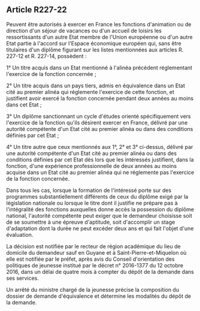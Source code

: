 ## Article R227-22

Peuvent être autorisés à exercer en France les fonctions d'animation ou de direction d'un séjour de vacances
ou d'un accueil de loisirs les ressortissants d'un autre Etat membre de l'Union européenne ou d'un autre Etat
partie à l'accord sur l'Espace économique européen qui, sans être titulaires d'un diplôme figurant sur les listes
mentionnées aux articles R. 227-12 et R. 227-14, possèdent :

1° Un titre acquis dans un Etat mentionné à l'alinéa précédent réglementant l'exercice de la fonction
concernée ;

2° Un titre acquis dans un pays tiers, admis en équivalence dans un Etat cité au premier alinéa qui
réglemente l'exercice de cette fonction, et justifient avoir exercé la fonction concernée pendant deux années
au moins dans cet Etat ;


3° Un diplôme sanctionnant un cycle d'études orienté spécifiquement vers l'exercice de la fonction qu'ils
désirent exercer en France, délivré par une autorité compétente d'un Etat cité au premier alinéa ou dans des
conditions définies par cet Etat ;

4° Un titre autre que ceux mentionnés aux 1°, 2° et 3° ci-dessus, délivré par une autorité compétente d'un
Etat cité au premier alinéa ou dans des conditions définies par cet Etat dès lors que les intéressés justifient,
dans la fonction, d'une expérience professionnelle de deux années au moins acquise dans un Etat cité au
premier alinéa qui ne réglemente pas l'exercice de la fonction concernée.

Dans tous les cas, lorsque la formation de l'intéressé porte sur des programmes substantiellement différents
de ceux du diplôme exigé par la législation nationale ou lorsque le titre dont il justifie ne prépare pas à
l'intégralité des fonctions auxquelles donne accès la possession du diplôme national, l'autorité compétente
peut exiger que le demandeur choisisse soit de se soumettre à une épreuve d'aptitude, soit d'accomplir un
stage d'adaptation dont la durée ne peut excéder deux ans et qui fait l'objet d'une évaluation.

La décision est notifiée par le recteur de région académique du lieu de domicile du demandeur sauf en
Guyane et à Saint-Pierre-et-Miquelon où elle est notifiée par le préfet, après avis du Conseil d'orientation des
politiques de jeunesse institué par le décret n° 2016-1377 du 12 octobre 2016, dans un délai de quatre mois à
compter du dépôt de la demande dans ses services.

Un arrêté du ministre chargé de la jeunesse précise la composition du dossier de demande d'équivalence et
détermine les modalités du dépôt de la demande.

